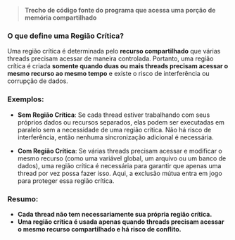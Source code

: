 > **Trecho de código fonte do programa que acessa uma porção de memória compartilhado**
### O que define uma Região Crítica?
Uma região crítica é determinada pelo **recurso compartilhado** que várias threads precisam acessar de maneira controlada. Portanto, uma região crítica é criada **somente quando duas ou mais threads precisam acessar o mesmo recurso ao mesmo tempo** e existe o risco de interferência ou corrupção de dados.

### Exemplos:
- **Sem Região Crítica**: Se cada thread estiver trabalhando com seus próprios dados ou recursos separados, elas podem ser executadas em paralelo sem a necessidade de uma região crítica. Não há risco de interferência, então nenhuma sincronização adicional é necessária.
  
- **Com Região Crítica**: Se várias threads precisam acessar e modificar o mesmo recurso (como uma variável global, um arquivo ou um banco de dados), uma região crítica é necessária para garantir que apenas uma thread por vez possa fazer isso. Aqui, a exclusão mútua entra em jogo para proteger essa região crítica.

### Resumo:
- **Cada thread não tem necessariamente sua própria região crítica.**
- **Uma região crítica é usada apenas quando threads precisam acessar o mesmo recurso compartilhado e há risco de conflito.**